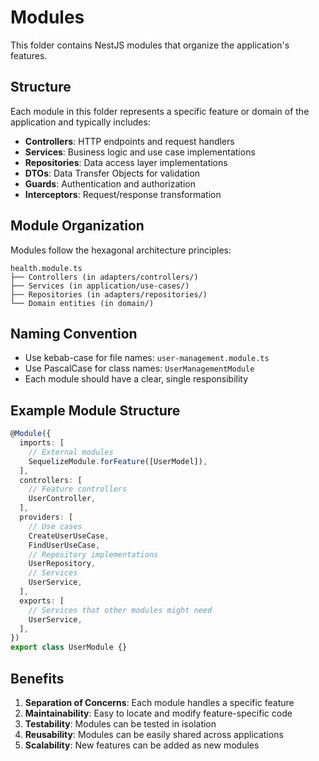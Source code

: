 # Modules

This folder contains NestJS modules that organize the application's features.

## Structure

Each module in this folder represents a specific feature or domain of the application and typically includes:

- **Controllers**: HTTP endpoints and request handlers
- **Services**: Business logic and use case implementations  
- **Repositories**: Data access layer implementations
- **DTOs**: Data Transfer Objects for validation
- **Guards**: Authentication and authorization
- **Interceptors**: Request/response transformation

## Module Organization

Modules follow the hexagonal architecture principles:

```
health.module.ts
├── Controllers (in adapters/controllers/)
├── Services (in application/use-cases/)
├── Repositories (in adapters/repositories/)
└── Domain entities (in domain/)
```

## Naming Convention

- Use kebab-case for file names: `user-management.module.ts`
- Use PascalCase for class names: `UserManagementModule`
- Each module should have a clear, single responsibility

## Example Module Structure

```typescript
@Module({
  imports: [
    // External modules
    SequelizeModule.forFeature([UserModel]),
  ],
  controllers: [
    // Feature controllers
    UserController,
  ],
  providers: [
    // Use cases
    CreateUserUseCase,
    FindUserUseCase,
    // Repository implementations
    UserRepository,
    // Services
    UserService,
  ],
  exports: [
    // Services that other modules might need
    UserService,
  ],
})
export class UserModule {}
```

## Benefits

1. **Separation of Concerns**: Each module handles a specific feature
2. **Maintainability**: Easy to locate and modify feature-specific code
3. **Testability**: Modules can be tested in isolation
4. **Reusability**: Modules can be easily shared across applications
5. **Scalability**: New features can be added as new modules
